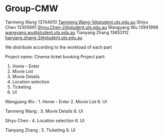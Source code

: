 # Group-CMW
Tanmeng Wang 13744610 Tanmeng.Wang-1@student.uts.edu.au
Shiyu Chen 13305661 Shiyu.Chen-2@student.uts.edu.au
Wangyang Wu 13941998 wangyang.wu@student.uts.edu.au
Tianyang Zhang 13653112 tianyang.zhang-2@student.uts.edu.au


We distribute according to the workload of each part

Project name: Cinema ticket booking
Project part: 
1. Home - Enter
2. Movie List
3. Movie Details
4. Location selection
5. Ticketing
6. UI

Wangyang Wu :    1. Home - Enter  2. Movie List 6. UI

Tanmeng Wang :   3. Movie Details 6. UI

Shiyu Chen :     4. Location selection 6. UI

Tianyang Zhang : 5. Ticketing 6. UI
